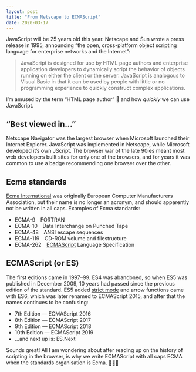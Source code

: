 ```yaml
---
layout: post
title: "From Netscape to ECMAScript"
date: 2020-03-17
---
```


JavaScript will be 25 years old this year. Netscape and Sun wrote a press release in 1995, announcing “the open, cross-platform object scripting language for enterprise networks and the Internet”:

> JavaScript is designed for use by HTML page authors and enterprise application developers to dynamically script the behavior of objects running on either the client or the server. JavaScript is analogous to Visual Basic in that it can be used by people with little or no programming experience to quickly construct complex applications.

I’m amused by the term “HTML page author” 💙 and how _quickly_ we can use JavaScript.

## “Best viewed in…”

Netscape Navigator was the largest browser when Microsoft launched their Internet Explorer. JavaScript was implemented in Netscape, while Microsoft developed it’s own JScript. The browser war of the late 90ies meant most web developers built sites for only one of the browsers, and for years it was common to use a badge recommending one browser over the other.

## Ecma standards

[Ecma International](https://en.wikipedia.org/wiki/Ecma_International) was originally European Computer Manufacturers Association, but their name is no longer an acronym, and should apparently not be written in all caps. Examples of Ecma standards:

- ECMA-9&emsp;FORTRAN
- ECMA-10&emsp;Data Interchange on Punched Tape
- ECMA-48&emsp;ANSI escape sequences
- ECMA-119&emsp;CD-ROM volume and filestructure
- ECMA-262&emsp;[ECMAScript](https://en.wikipedia.org/wiki/ECMAScript) Language Specification

## ECMAScript (or ES)

The first editions came in 1997–99. ES4 was abandoned, so when ES5 was published in December 2009, 10 years had passed since the previous edition of the standard. ES5 added [strict mode](https://developer.mozilla.org/en-US/docs/Web/JavaScript/Reference/Strict_mode) and arrow functions came with ES6, which was later renamed to ECMAScript 2015, and after that the names continues to be confusing:

- 7th Edition — ECMAScript 2016
- 8th Edition — ECMAScript 2017
- 9th Edition — ECMAScript 2018
- 10th Edition — ECMAScript 2019
- …and next up is: ES.Next

Sounds great! All I am wondering about after reading up on the history of scripting in the browser, is why we write ECMAScript with all caps ECMA when the standards organisation is Ecma. 🤷🏻‍♀️
